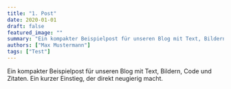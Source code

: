 ```yaml
---
title: "1. Post"
date: 2020-01-01
draft: false
featured_image: ""
summary: "Ein kompakter Beispielpost für unseren Blog mit Text, Bildern, Code und Zitaten. Ein kurzer Einstieg, der direkt neugierig macht."
authors: ["Max Mustermann"]
tags: ["Test"]
---
```


Ein kompakter Beispielpost für unseren Blog mit Text, Bildern, Code und Zitaten. Ein kurzer Einstieg, der direkt neugierig macht.